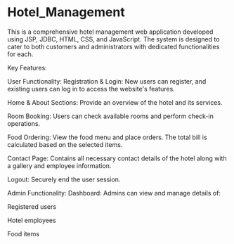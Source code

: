 # Hotel_Management
This is a comprehensive hotel management web application developed using JSP, JDBC, HTML, CSS, and JavaScript. The system is designed to cater to both customers and administrators with dedicated functionalities for each.

Key Features:

User Functionality:
Registration & Login: New users can register, and existing users can log in to access the website's features.

Home & About Sections: Provide an overview of the hotel and its services.

Room Booking: Users can check available rooms and perform check-in operations.

Food Ordering: View the food menu and place orders. The total bill is calculated based on the selected items.

Contact Page: Contains all necessary contact details of the hotel along with a gallery and employee information.

Logout: Securely end the user session.

Admin Functionality:
Dashboard: Admins can view and manage details of:

Registered users

Hotel employees

Food items
